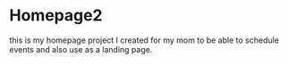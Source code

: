 # Homepage2
this is my homepage project I created for my mom to be able to schedule events and also use as a landing page.
